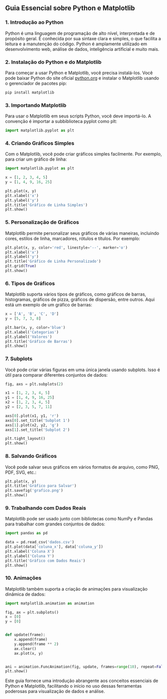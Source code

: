 ## Guia Essencial sobre Python e Matplotlib

### 1. Introdução ao Python

Python é uma linguagem de programação de alto nível, interpretada e de propósito geral. É conhecida por sua sintaxe
clara e simples, o que facilita a leitura e a manutenção do código. Python é amplamente utilizado em desenvolvimento
web, análise de dados, inteligência artificial e muito mais.

### 2. Instalação do Python e do Matplotlib

Para começar a usar Python e Matplotlib, você precisa instalá-los. Você pode baixar Python do site
oficial [python.org](https://www.python.org/) e instalar o Matplotlib usando o gerenciador de pacotes pip:

```sh
pip install matplotlib
```

### 3. Importando Matplotlib

Para usar o Matplotlib em seus scripts Python, você deve importá-lo. A convenção é importar a subbiblioteca pyplot como
plt:

```python
import matplotlib.pyplot as plt
```

### 4. Criando Gráficos Simples

Com o Matplotlib, você pode criar gráficos simples facilmente. Por exemplo, para criar um gráfico de linha:

```python
import matplotlib.pyplot as plt

x = [1, 2, 3, 4, 5]
y = [1, 4, 9, 16, 25]

plt.plot(x, y)
plt.xlabel('x')
plt.ylabel('y')
plt.title('Gráfico de Linha Simples')
plt.show()
```

### 5. Personalização de Gráficos

Matplotlib permite personalizar seus gráficos de várias maneiras, incluindo cores, estilos de linha, marcadores, rótulos
e títulos. Por exemplo:

```python
plt.plot(x, y, color='red', linestyle='--', marker='o')
plt.xlabel('x')
plt.ylabel('y')
plt.title('Gráfico de Linha Personalizado')
plt.grid(True)
plt.show()
```

### 6. Tipos de Gráficos

Matplotlib suporta vários tipos de gráficos, como gráficos de barras, histogramas, gráficos de pizza, gráficos de
dispersão, entre outros. Aqui está um exemplo de um gráfico de barras:

```python
x = ['A', 'B', 'C', 'D']
y = [5, 7, 3, 8]

plt.bar(x, y, color='blue')
plt.xlabel('Categorias')
plt.ylabel('Valores')
plt.title('Gráfico de Barras')
plt.show()
```

### 7. Subplots

Você pode criar várias figuras em uma única janela usando subplots. Isso é útil para comparar diferentes conjuntos de
dados:

```python
fig, axs = plt.subplots(2)

x1 = [1, 2, 3, 4, 5]
y1 = [1, 4, 9, 16, 25]
x2 = [1, 2, 3, 4, 5]
y2 = [2, 3, 5, 7, 11]

axs[0].plot(x1, y1, 'r')
axs[0].set_title('Subplot 1')
axs[1].plot(x2, y2, 'g')
axs[1].set_title('Subplot 2')

plt.tight_layout()
plt.show()
```

### 8. Salvando Gráficos

Você pode salvar seus gráficos em vários formatos de arquivo, como PNG, PDF, SVG, etc.:

```python
plt.plot(x, y)
plt.title('Gráfico para Salvar')
plt.savefig('grafico.png')
plt.show()
```

### 9. Trabalhando com Dados Reais

Matplotlib pode ser usado junto com bibliotecas como NumPy e Pandas para trabalhar com grandes conjuntos de dados:

```python
import pandas as pd

data = pd.read_csv('dados.csv')
plt.plot(data['coluna_x'], data['coluna_y'])
plt.xlabel('Coluna X')
plt.ylabel('Coluna Y')
plt.title('Gráfico com Dados Reais')
plt.show()
```

### 10. Animações

Matplotlib também suporta a criação de animações para visualização dinâmica de dados:

```python
import matplotlib.animation as animation

fig, ax = plt.subplots()
x = [0]
y = [0]


def update(frame):
    x.append(frame)
    y.append(frame ** 2)
    ax.clear()
    ax.plot(x, y)


ani = animation.FuncAnimation(fig, update, frames=range(10), repeat=False)
plt.show()
```

Este guia fornece uma introdução abrangente aos conceitos essenciais de Python e Matplotlib, facilitando o início no uso
dessas ferramentas poderosas para visualização de dados e análise.